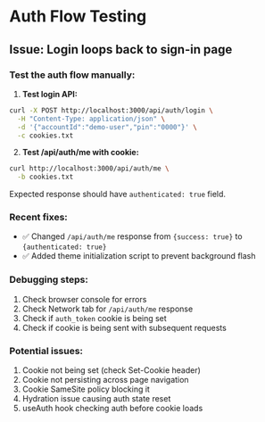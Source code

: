 # Auth Flow Testing

## Issue: Login loops back to sign-in page

### Test the auth flow manually:

1. **Test login API:**
```bash
curl -X POST http://localhost:3000/api/auth/login \
  -H "Content-Type: application/json" \
  -d '{"accountId":"demo-user","pin":"0000"}' \
  -c cookies.txt
```

2. **Test /api/auth/me with cookie:**
```bash
curl http://localhost:3000/api/auth/me \
  -b cookies.txt
```

Expected response should have `authenticated: true` field.

### Recent fixes:
- ✅ Changed `/api/auth/me` response from `{success: true}` to `{authenticated: true}`
- ✅ Added theme initialization script to prevent background flash

### Debugging steps:
1. Check browser console for errors
2. Check Network tab for `/api/auth/me` response
3. Check if `auth_token` cookie is being set
4. Check if cookie is being sent with subsequent requests

### Potential issues:
1. Cookie not being set (check Set-Cookie header)
2. Cookie not persisting across page navigation
3. Cookie SameSite policy blocking it
4. Hydration issue causing auth state reset
5. useAuth hook checking auth before cookie loads
